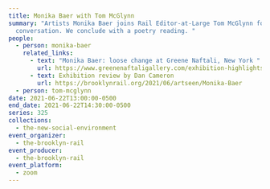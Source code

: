 ```yaml
---
title: Monika Baer with Tom McGlynn
summary: "Artists Monika Baer joins Rail Editor-at-Large Tom McGlynn for a
  conversation. We conclude with a poetry reading. "
people:
  - person: monika-baer
    related_links:
      - text: "Monika Baer: loose change at Greene Naftali, New York "
        url: https://www.greenenaftaligallery.com/exhibition-highlights/monika-baer2
      - text: Exhibition review by Dan Cameron
        url: https://brooklynrail.org/2021/06/artseen/Monika-Baer
  - person: tom-mcglynn
date: 2021-06-22T13:00:00-0500
end_date: 2021-06-22T14:30:00-0500
series: 325
collections:
  - the-new-social-environment
event_organizer:
  - the-brooklyn-rail
event_producer:
  - the-brooklyn-rail
event_platform:
  - zoom
---
```

